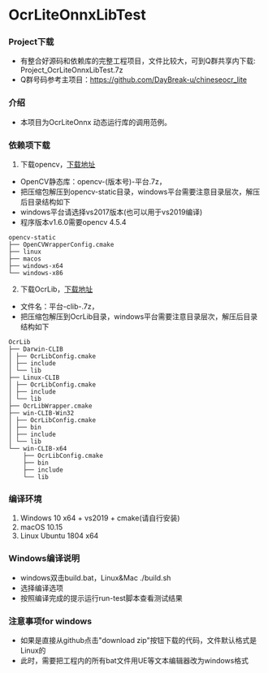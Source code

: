 # OcrLiteOnnxLibTest

### Project下载

* 有整合好源码和依赖库的完整工程项目，文件比较大，可到Q群共享内下载: Project_OcrLiteOnnxLibTest.7z
* Q群号码参考主项目：https://github.com/DayBreak-u/chineseocr_lite

### 介绍

* 本项目为OcrLiteOnnx 动态运行库的调用范例。

### 依赖项下载

1. 下载opencv，[下载地址](https://github.com/RapidAI/OpenCVBuilder/releases)

* OpenCV静态库：opencv-(版本号)-平台.7z，
* 把压缩包解压到opencv-static目录，windows平台需要注意目录层次，解压后目录结构如下
* windows平台请选择vs2017版本(也可以用于vs2019编译)
* 程序版本v1.6.0需要opencv 4.5.4

```
opencv-static
├── OpenCVWrapperConfig.cmake
├── linux
├── macos
├── windows-x64
└── windows-x86
```

2. 下载OcrLib，[下载地址](https://github.com/benjaminwan/OcrLiteOnnx/releases)

* 文件名：平台-clib-.7z，
* 把压缩包解压到OcrLib目录，windows平台需要注意目录层次，解压后目录结构如下

```
OcrLib
├── Darwin-CLIB
│ ├── OcrLibConfig.cmake
│ ├── include
│ └── lib
├── Linux-CLIB
│ ├── OcrLibConfig.cmake
│ ├── include
│ └── lib
├── OcrLibWrapper.cmake
├── win-CLIB-Win32
│ ├── OcrLibConfig.cmake
│ ├── bin
│ ├── include
│ └── lib
└── win-CLIB-x64
    ├── OcrLibConfig.cmake
    ├── bin
    ├── include
    └── lib
```

### 编译环境

1. Windows 10 x64 + vs2019 + cmake(请自行安装)
2. macOS 10.15
3. Linux Ubuntu 1804 x64

### Windows编译说明

* windows双击build.bat，Linux&Mac ./build.sh
* 选择编译选项
* 按照编译完成的提示运行run-test脚本查看测试结果

### 注意事项for windows

* 如果是直接从github点击"download zip"按钮下载的代码，文件默认格式是Linux的
* 此时，需要把工程内的所有bat文件用UE等文本编辑器改为windows格式
